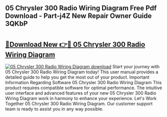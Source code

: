 ## 05 Chrysler 300 Radio Wiring Diagram Free Pdf Download - Part-j4Z New Repair Owner Guide 3QKbP

# <h2><a href="http://dfkmpg.blite.top/?on=05+Chrysler+300+Radio+Wiring+Diagram">🔗Download New 👉🔴 05 Chrysler 300 Radio Wiring Diagram</a></h2>

[![05 Chrysler 300 Radio Wiring Diagram download](https://i.imgur.com/lujVjoI.png)](http://dfkmpg.blite.top/?on=05+Chrysler+300+Radio+Wiring+Diagram)
Start your journey with 05 Chrysler 300 Radio Wiring Diagram today! This user manual provides a detailed guide to help you get the most out of your product. Important Information Regarding Software 05 Chrysler 300 Radio Wiring Diagram This product requires compatible software for optimal performance. The intuitive user interface and advanced features of your new 05 Chrysler 300 Radio Wiring Diagram work in harmony to enhance your experience. Let's Work Together 05 Chrysler 300 Radio Wiring Diagram. Our customer support team is ready to assist you in any way possible.
